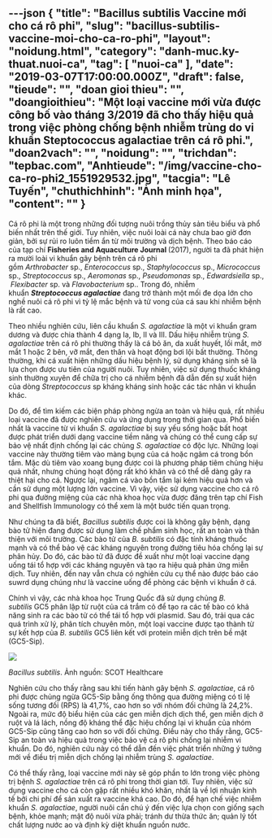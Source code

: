 ---json
{
    "title": "Bacillus subtilis  Vaccine mới cho cá rô phi",
    "slug": "bacillus-subtilis-vaccine-moi-cho-ca-ro-phi",
    "layout": "noidung.html",
    "category": "danh-muc.ky-thuat.nuoi-ca",
    "tag": [
        "nuoi-ca"
    ],
    "date": "2019-03-07T17:00:00.000Z",
    "draft": false,
    "tieude": "",
    "doan gioi thieu": "",
    "doangioithieu": "Một loại vaccine mới vừa được công bố vào tháng 3/2019 đã cho thấy hiệu quả trong việc phòng chống bệnh nhiễm trùng do vi khuẩn Steptococcus agalactiae trên cá rô phi.",
    "doan2vach": "",
    "noidung": "",
    "trichdan": "tepbac.com",
    "Anhtieude": "/img/vaccine-cho-ca-ro-phi2_1551929532.jpg",
    "tacgia": "Lê Tuyến",
    "chuthichhinh": "Ảnh minh họa",
    "__content__": ""
}
---
<p>C&aacute; r&ocirc; phi l&agrave; một trong những đối tượng nu&ocirc;i trồng thủy sản ti&ecirc;u biểu v&agrave; phổ biến nhất tr&ecirc;n thế giới. Tuy nhi&ecirc;n, việc nu&ocirc;i lo&agrave;i c&aacute; n&agrave;y chưa bao giờ đơn giản, bởi sự rủi ro lu&ocirc;n tiềm ẩn từ m&ocirc;i trường v&agrave; dịch bệnh. Theo b&aacute;o c&aacute;o của tạp ch&iacute;&nbsp;<strong>Fisheries and Aquaculture Journal&nbsp;</strong>(2017), người ta đ&atilde; ph&aacute;t hiện ra mười lo&agrave;i vi khuẩn g&acirc;y bệnh tr&ecirc;n c&aacute; r&ocirc; phi gồm&nbsp;<em>Arthrobacter</em>&nbsp;sp.,&nbsp;<em>Enterococcus</em>&nbsp;sp.,&nbsp;<em>Staphylococcus</em>&nbsp;sp.,&nbsp;<em>Micrococcus</em>&nbsp;sp.,&nbsp;<em>Streptococcus&nbsp;</em>sp.,&nbsp;<em>Aeromonas</em>&nbsp;sp.,&nbsp;<em>Pseudomonas</em>&nbsp;sp.,&nbsp;<em>Edwardsiella&nbsp;</em>sp.,&nbsp;<em>Flexibacter</em>&nbsp;sp. v&agrave;&nbsp;<em>Flavobacterium</em>&nbsp;sp.. Trong đ&oacute;, nhiễm khuẩn&nbsp;<em><strong>Streptococcus agalactiae</strong></em>&nbsp;đang trở th&agrave;nh một mối đe dọa lớn cho nghề nu&ocirc;i c&aacute; r&ocirc; phi v&igrave; tỷ lệ mắc bệnh v&agrave; tử vong của c&aacute; sau khi nhiễm bệnh l&agrave; rất cao.</p>

<p>Theo nhiều nghi&ecirc;n cứu, li&ecirc;n cầu khuẩn&nbsp;<em>S. agalactiae</em>&nbsp;l&agrave; một vi khuẩn gram dương v&agrave; được chia th&agrave;nh 4 dạng Ia, Ib, II v&agrave; III. Dấu hiệu nhiễm tr&ugrave;ng&nbsp;<em>S. agalactiae</em>&nbsp;tr&ecirc;n c&aacute; r&ocirc; phi thường thấy l&agrave; c&aacute; bỏ ăn, da xuất huyết, lồi mắt, mờ mắt 1 hoặc 2 b&ecirc;n, vỡ mắt, đen th&acirc;n v&agrave; hoạt động bơi lội bất thường. Th&ocirc;ng thường, khi c&aacute; xuất hiện những dấu hiệu bệnh l&yacute;, sử dụng kh&aacute;ng sinh sẽ l&agrave; lựa chọn được ưu ti&ecirc;n của người nu&ocirc;i. Tuy nhi&ecirc;n, việc sử dụng thuốc kh&aacute;ng sinh thường xuy&ecirc;n để chữa trị cho c&aacute; nhiễm bệnh đ&atilde; dẫn đến sự xuất hiện của d&ograve;ng&nbsp;<em>Streptococcus</em>&nbsp;sp kh&aacute;ng kh&aacute;ng sinh hoặc c&aacute;c t&aacute;c nh&acirc;n vi khuẩn kh&aacute;c.</p>

<p>Do đ&oacute;, để t&igrave;m kiếm c&aacute;c biện ph&aacute;p ph&ograve;ng ngừa an to&agrave;n v&agrave; hiệu quả, rất nhiều loại vaccine đ&atilde; được nghi&ecirc;n cứu v&agrave; ứng dụng trong thời gian qua. Phổ biến nhất l&agrave; vaccine từ vi khuẩn&nbsp;<em>S. agalactiae</em>&nbsp;bị suy yếu sống hoặc bất hoạt được ph&aacute;t triển dưới dạng vaccine&nbsp;tiềm năng v&agrave; ch&uacute;ng c&oacute; thể cung cấp sự bảo vệ nhất định chống lại c&aacute;c chủng&nbsp;<em>S. agalactiae</em>&nbsp;c&oacute; độc lực. Những loại vaccine&nbsp;n&agrave;y thường ti&ecirc;m v&agrave;o m&agrave;ng bụng của c&aacute; hoặc ng&acirc;m c&aacute; trong bồn tắm. Mặc d&ugrave; ti&ecirc;m v&agrave;o xoang bụng được coi l&agrave; phương ph&aacute;p ti&ecirc;m chủng hiệu quả nhất, nhưng ch&uacute;ng hoạt động rất kh&oacute; khăn v&agrave; c&oacute; thể dễ d&agrave;ng g&acirc;y ra thiệt hại cho c&aacute;. Ngược lại, ng&acirc;m c&aacute; v&agrave;o bồn tắm lại k&eacute;m hiệu quả hơn v&agrave; cần sử dụng một lượng lớn vaccine. V&igrave; vậy, việc sử dụng vaccine cho c&aacute; r&ocirc; phi qua đường miệng của c&aacute;c nh&agrave; khoa học vừa được đăng tr&ecirc;n tạp ch&iacute; Fish and Shellfish Immunology c&oacute; thể xem l&agrave; một bước tiến quan trọng.</p>

<p>Như ch&uacute;ng ta đ&atilde; biết,&nbsp;<em>Bacillus subtilis</em>&nbsp;được coi l&agrave; kh&ocirc;ng g&acirc;y bệnh, dạng b&agrave;o tử hiện đang được sử dụng l&agrave;m chế phẩm sinh học, rất an to&agrave;n v&agrave; th&acirc;n thiện với m&ocirc;i trường. C&aacute;c b&agrave;o tử của&nbsp;<em>B. subtilis</em>&nbsp;c&oacute; đặc t&iacute;nh kh&aacute;ng thuốc mạnh v&agrave; c&oacute; thể bảo vệ c&aacute;c kh&aacute;ng nguy&ecirc;n trong đường ti&ecirc;u h&oacute;a chống lại sự ph&acirc;n hủy. Do đ&oacute;, c&aacute;c b&agrave;o tử đ&atilde; được đề xuất như một loại vaccine&nbsp;dạng uống t&aacute;i tổ hợp với c&aacute;c kh&aacute;ng nguy&ecirc;n v&agrave; tạo ra hiệu quả phản ứng miễn dịch. Tuy nhi&ecirc;n, đến nay vẫn chưa c&oacute; nghi&ecirc;n cứu cụ thể n&agrave;o được b&aacute;o c&aacute;o suwrd dụng ch&uacute;ng như l&agrave; vaccine uống để ph&ograve;ng c&aacute;c bệnh vi khuẩn ở c&aacute;.</p>

<p>Ch&iacute;nh v&igrave; vậy, c&aacute;c nh&agrave; khoa học Trung Quốc đ&atilde; sử dụng chủng&nbsp;<em>B. subtilis</em>&nbsp;GC5 ph&acirc;n lập từ ruột của c&aacute; trắm cỏ để tạo ra c&aacute;c tế b&agrave;o c&oacute; khả năng sinh ra c&aacute;c b&agrave;o tử c&oacute; thể t&aacute;i tổ hợp với plasmid. Sau đ&oacute;, trải qua c&aacute;c qu&aacute; tr&igrave;nh xử l&yacute;, ph&acirc;n t&iacute;ch chuy&ecirc;n m&ocirc;n, một loại vaccine được tạo th&agrave;nh từ sự kết hợp của&nbsp;<em>B. subtilis</em>&nbsp;GC5 li&ecirc;n kết với protein miễn dịch tr&ecirc;n bề mặt (GC5-Sip).</p>

<p><img src="https://tepbac.com/upload/images/2019/03/vaccine-cho-ca-ro-phi_1551929082.jpg" /></p>

<p><em>Bacillus subtilis</em>. Ảnh nguồn: SCOT Healthcare</p>

<p>Nghi&ecirc;n cứu cho thấy rằng sau khi tiến h&agrave;nh g&acirc;y bệnh&nbsp;<em>S. agalactiae</em>, c&aacute; r&ocirc; phi được chủng ngừa GC5-Sip bằng ống th&ocirc;ng qua đường miệng c&oacute; tỉ lệ sống tương đối (RPS) l&agrave; 41,7%, cao hơn so với nh&oacute;m đối chứng l&agrave; 24,2%. Ngo&agrave;i ra, mức độ biểu hiện của c&aacute;c gen miễn dịch dịch thể, gen miễn dịch ở ruột v&agrave; l&aacute; l&aacute;ch, nồng độ kh&aacute;ng thể đặc hiệu chống lại vi khuẩn của nh&oacute;m GC5-Sip cũng tăng cao hơn so với đối chứng. Điều n&agrave;y cho thấy rằng, GC5-Sip an to&agrave;n v&agrave; hiệu quả trong việc bảo vệ c&aacute; r&ocirc; phi chống lại nhiễm vi khuẩn. Do đ&oacute;, nghi&ecirc;n cứu n&agrave;y c&oacute; thể dẫn đến việc ph&aacute;t triển những &yacute; tưởng mới về điều trị miễn dịch chống lại nhiễm tr&ugrave;ng&nbsp;<em>S. agalactiae</em>.</p>

<p>C&oacute; thể thấy rằng, loại vaccine&nbsp;mới n&agrave;y sẽ g&oacute;p phần to lớn trong việc ph&ograve;ng trị bệnh&nbsp;<em>S. agalactiae</em>&nbsp;tr&ecirc;n c&aacute; r&ocirc; phi trong thời gian tới. Tuy nhi&ecirc;n, việc sử dụng vaccine&nbsp;cho c&aacute; c&ograve;n gặp rất nhiều kh&oacute; khăn, nhất l&agrave; về lợi nhuận kinh tế bởi chi ph&iacute; để sản xuất ra vaccine&nbsp;kh&aacute; cao. Do đ&oacute;, để hạn chế việc nhiễm khuẩn&nbsp;<em>S. agalactiae</em>, người nu&ocirc;i cần ch&uacute; &yacute; đến việc lựa chọn con giống sạch bệnh, khỏe mạnh; mật độ nu&ocirc;i vừa phải; tr&aacute;nh dư thừa thức ăn; quản l&yacute; tốt chất lượng nước ao v&agrave; định kỳ diệt khuẩn nguồn nước.</p>
